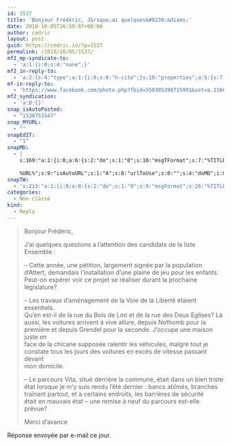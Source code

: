 ```yaml
---
id: 1537
title: 'Bonjour Frédéric, J&rsquo;ai quelques&#8230;&diams;'
date: 2018-10-05T16:59:07+00:00
author: cedric
layout: post
guid: https://cedric.io/?p=1537
permalink: /2018/10/05/1537/
mf2_mp-syndicate-to:
  - 'a:1:{i:0;s:4:"none";}'
mf2_in-reply-to:
  - 'a:2:{s:4:"type";a:1:{i:0;s:6:"h-cite";}s:10:"properties";a:5:{s:7:"summary";a:1:{i:0;s:235:"&#x1f5f3;&#xfe0f;Donnez votre avis ! Partagez vos priorit&#xe9;s ou interrogations Lundi nous enregistrerons le d&#xe9;bat sur Attert, avec une seule liste : Ensemble. N&#039;h&#xe9;sitez pas &#xe0; me faire part des sujets qui VOUS...";}s:4:"name";a:1:{i:0;s:25:"Fr&#xe9;d&#xe9;ric Feller";}s:3:"url";a:1:{i:0;s:92:"https://www.facebook.com/photo.php?fbid=550385398715991&set=a.116635585424310&type=3&theater";}s:11:"publication";a:1:{i:0;s:12:"facebook.com";}s:8:"featured";a:1:{i:0;s:166:"https://scontent.flux1-1.fna.fbcdn.net/v/t1.0-9/43115276_550385402049324_4929961748103954432_o.jpg?_nc_cat=106&amp;oh=169fa440ebbec5c3d9d70e3f845ff614&amp;oe=5C1C24BE";}}}'
mf-in-reply-to:
  - 'https://www.facebook.com/photo.php?fbid=550385398715991&set=a.116635585424310&type=3&theater'
mf2_syndication:
  - 'a:0:{}'
snap_isAutoPosted:
  - "1538751547"
snap_MYURL:
  - ""
snapEdIT:
  - "1"
snapMD:
  - |
    s:169:"a:1:{i:0;a:6:{s:2:"do";s:1:"0";s:10:"msgTFormat";s:7:"%TITLE%";s:9:"msgFormat";s:19:"%FULLTEXT%
    
    %URL%";s:9:"isAutoURL";s:1:"A";s:8:"urlToUse";s:0:"";s:4:"doMD";i:0;}}";
snapTW:
  - 's:213:"a:1:{i:0;a:8:{s:2:"do";s:1:"0";s:9:"msgFormat";s:26:"%TITLE%. %EXCERPT% - %URL%";s:8:"attchImg";s:1:"1";s:9:"isAutoImg";s:1:"A";s:8:"imgToUse";s:0:"";s:9:"isAutoURL";s:1:"A";s:8:"urlToUse";s:0:"";s:4:"doTW";i:0;}}";'
categories:
  - Non classé
kind:
  - Reply
---
```

> Bonjour Frédéric,
> 
> J&rsquo;ai quelques questions a l&rsquo;attention des candidats de la liste Ensemble :
> 
> &#8211; Cette année, une pétition, largement signée par la population  
> d&rsquo;Attert, demandais l&rsquo;installation d&rsquo;une plaine de jeu pour les enfants.  
> Peut-on espérer voir ce projet se réaliser durant la prochaine législature?
> 
> &#8211; Les travaux d&rsquo;aménagement de la Voie de la Liberté étaient essentiels.  
> Qu&rsquo;en est-il de la rue du Bois de Loo et de la rue des Deux Eglises? Là  
> aussi, les voitures arrivent à vive allure, depuis Nothomb pour la  
> première et depuis Grendel pour la seconde. J&rsquo;occupe une maison juste en  
> face de la chicane supposée ralentir les véhicules, malgré tout je  
> constate tous les jours des voitures en excès de vitesse passant devant  
> mon domicile.
> 
> &#8211; Le parcours Vita, situé derrière la commune, était dans un bien triste  
> état lorsque je m&rsquo;y suis rendu l&rsquo;été dernier : bancs abîmés, branches  
> traînant partout, et à certains endroits, les barrières de sécurité  
> était en mauvais état &#8211; une remise à neuf du parcours est-elle prévue?
> 
> Merci d&rsquo;avance

Réponse envoyée par e-mail ce jour.